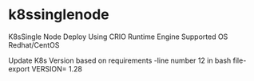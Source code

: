 # k8ssinglenode
K8sSingle Node Deploy Using CRIO Runtime Engine
Supported OS Redhat/CentOS

Update K8s Version based on requirements -line number 12 in bash file-  export VERSION= 1.28 

